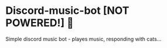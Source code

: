 # Discord-music-bot [NOT POWERED!] 🥱

Simple discord music bot - playes music, responding with cats...
